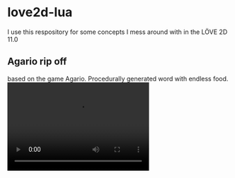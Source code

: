 # love2d-lua

I use this respository for some concepts I mess around with in the LÖVE 2D 11.0

## Agario rip off
based on the game Agario. Procedurally generated word with endless food.
<video width="320" height="200" controls preload> 
    <source src="https://i.gyazo.com/2b1cda1a897b53ec918cfed0135063e3.mp4"></source>
</video>